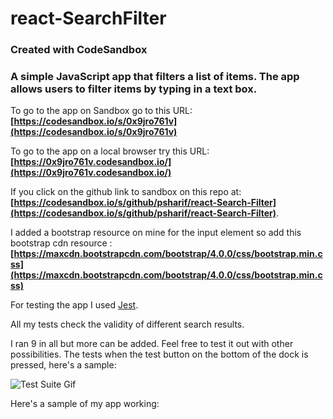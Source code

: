 # react-SearchFilter
### Created with CodeSandbox

### A simple JavaScript app that filters a list of items. The app allows users to filter items by typing in a text box.

To go to the app on Sandbox go to this URL: __[https://codesandbox.io/s/0x9jro761v](https://codesandbox.io/s/0x9jro761v)__

To go to the app on a local browser try this URL:__[https://0x9jro761v.codesandbox.io/](https://0x9jro761v.codesandbox.io/)__


If you click on the github link to sandbox on this repo at: __[https://codesandbox.io/s/github/psharif/react-Search-Filter](https://codesandbox.io/s/github/psharif/react-Search-Filter)__. 

I added a bootstrap resource on mine for the input element so add this bootstrap cdn resource : __[https://maxcdn.bootstrapcdn.com/bootstrap/4.0.0/css/bootstrap.min.css](https://maxcdn.bootstrapcdn.com/bootstrap/4.0.0/css/bootstrap.min.css)__

For testing the app I used [Jest](https://jestjs.io/). 

All my tests check the validity of different search results. 

I ran 9 in all but more can be added. Feel free to test it out with other possibilities. The tests when the test button on the bottom of the dock is pressed, here's a sample: 

![Test Suite Gif](https://media.giphy.com/media/1ZDHjI8JBf9dr6LAeI/giphy.gif)

Here's a sample of my app working: 


